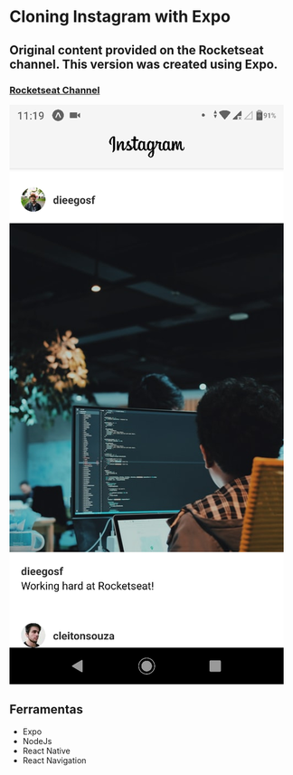 # Cloning Instagram with Expo
## Original content provided on the Rocketseat channel. This version was created using Expo.
### [Rocketseat Channel](https://www.youtube.com/watch?v=2nXsLpUCO20&t=2s)
![Cloning Instagram with Expo](https://github.com/r-santtos/Cloning-The-Instagram-Interface/blob/master/src/assets/instaclone%405x.png?raw=true?raw=true "InstaClone")

## Ferramentas
* Expo
* NodeJs
* React Native
* React Navigation

